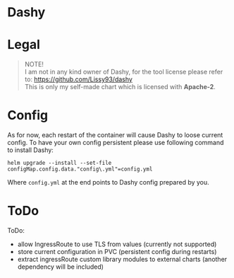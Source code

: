 # Dashy
# Legal

> NOTE! 
> <br> I am not in any kind owner of Dashy, for the tool license please refer to: https://github.com/Lissy93/dashy
> <br> This is only my self-made chart which is licensed with __Apache-2__. 

# Config

As for now, each restart of the container will cause Dashy to loose current config.
To have your own config persistent please use following command to install Dashy:

`helm upgrade --install --set-file configMap.config.data."config\.yml"=config.yml`

Where `config.yml` at the end points to Dashy config prepared by you.

# ToDo

ToDo:
- allow IngressRoute to use TLS from values (currently not supported)
- store current configuration in PVC (persistent config during restarts)
- extract ingressRoute custom library modules to external charts (another dependency will be included)



